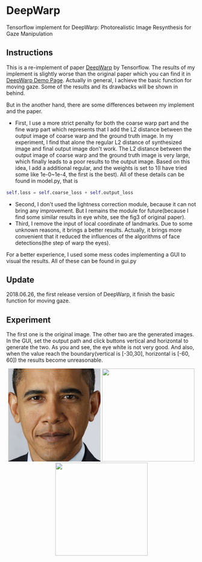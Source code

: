 # DeepWarp
Tensorflow implement for DeepWarp: Photorealistic Image Resynthesis for Gaze Manipulation


## Instructions
This is a re-implement of paper [DeepWarp](https://sites.skoltech.ru/compvision/projects/deepwarp/) by Tensorflow. The results of my implement is slightly worse than the original paper which you can find it in [DeepWarp Demo Page](http://163.172.78.19/). Actually in general, I achieve the basic function for moving gaze. Some of the results and its drawbacks will be shown in behind.

But in the another hand, there are some differences between my implement and the paper.
- First, I use a more strict penalty for both the coarse warp part and the fine warp part which represents that I add the L2 distance between the output image of coarse warp and the ground truth image. In my experiment, I find that alone the regular L2 distance of synthesized image and final output image don't work. The L2 distance between the output image of coarse warp and the ground truth image is very large, which finally leads to a poor results to the output image. Based on this idea, I add a additional regular, and the weights is set to 1(I have tried some like 1e-0~1e-4, the first is the best). All of these details can be found in model.py, that is
```python
self.loss = self.coarse_loss + self.output_loss
```
- Second, I don't used the lightness correction module, because it can not bring any improvement. But I remains the module for future(because I find some similar results in eye white, see the fig3 of original paper).
- Third, I remove the input of local coordinate of landmarks. Due to some unknown reasons, it brings a better results. Actually, it brings more convenient that it reduced the influences of the algorithms of face detections(the step of warp the eyes).

For a better experience, I used some mess codes implementing a GUI to visual the results. All of these can be found in gui.py


## Update
2018.06.26, the first release version of DeepWarp, it finish the basic function for moving gaze.


## Experiment
The first one is the original image. The other two are the generated images. In the GUI, set the output path and click buttons vertical and horizontal to generate the two.
As you and see, the eye white is not very good. And also, when the value reach the boundary(vertical is [-30,30], horizontal is [-60, 60]) the results become unreasonable.

<p align="center"> 
	<img src="doc\obama.png" width="245", height="246">
	<img src="doc\horizontal.gif" width="245", height="246">
	<img src="doc\vertical.gif" width="245", height="246">
</p>